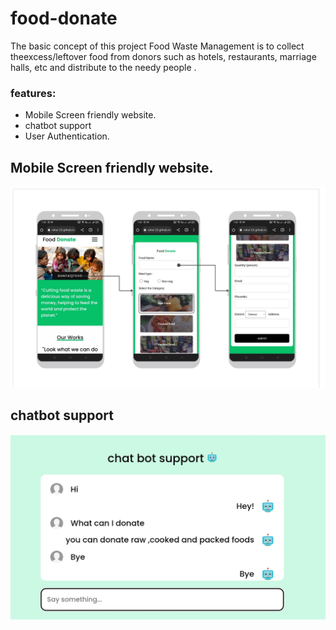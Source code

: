 # food-donate

<p>  The basic concept of this project  Food Waste Management is to collect theexcess/leftover food from donors such as hotels, restaurants, marriage halls, etc and distribute to  the  needy people .</p>
<h3>features:</h3>
<ul><li>Mobile Screen friendly website.</li>
  <li>chatbot support</li>
  <li>User Authentication.</li>
  </ul>


<h2>Mobile Screen friendly website.</h2>
<img src="img/mobile.jpg" >
<h2>chatbot support</h2>
<img src="img/chatbotsupport.jpg">


